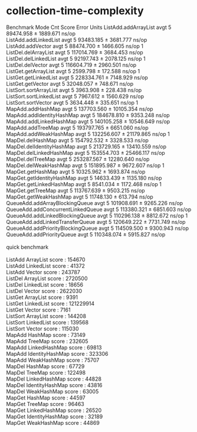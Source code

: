 # collection-time-complexity

Benchmark                          Mode  Cnt       Score      Error   Units
ListAdd.addArrayList               avgt    5   89474.958 ± 1889.671   ns/op   <br/>
ListAdd.addLinkedList              avgt    5   93483.185 ± 3681.777   ns/op   <br/>
ListAdd.addVector                  avgt    5   88474.700 ± 1466.605   ns/op  1 <br/>
ListDel.delArrayList               avgt    5  117014.769 ± 3684.453   ns/op   <br/>
ListDel.delLinkedList              avgt    5   92197.743 ± 2078.125   ns/op  1 <br/>
ListDel.delVector                  avgt    5  116604.719 ± 2960.501   ns/op   <br/>
ListGet.getArrayList               avgt    5    2599.798 ±  172.588   ns/op  1 <br/>
ListGet.getLinkedList              avgt    5  228334.761 ± 7148.929   ns/op   <br/>
ListGet.getVector                  avgt    5   32048.057 ±  748.671   ns/op   <br/>
ListSort.sortArrayList             avgt    5    3963.908 ±  228.438   ns/op   <br/>
ListSort.sortLinkedList            avgt    5    7967.612 ± 1560.629   ns/op   <br/>
ListSort.sortVector                avgt    5    3634.448 ±  335.651   ns/op  1 <br/>
MapAdd.addHashMap         	       avgt    5  137703.560 ± 10105.354  ns/op   <br/>
MapAdd.addIdentityHashMap 	       avgt    5  184678.810 ±  9353.248  ns/op   <br/>
MapAdd.addLinkedHashMap   	       avgt    5  140105.258 ± 10546.649  ns/op   <br/>
MapAdd.addTreeMap         	       avgt    5  193797.765 ±  6651.060  ns/op   <br/>
MapAdd.addWeakHashMap     	       avgt    5  132256.607 ± 21179.865  ns/op  1 <br/>
MapDel.delHashMap         	       avgt    5  154792.532 ±  3328.533  ns/op <br/>
MapDel.delIdentityHashMap 	       avgt    5  213729.165 ± 13410.559  ns/op <br/>
MapDel.delLinkedHashMap   	       avgt    5  153554.703 ± 25466.117  ns/op <br/>
MapDel.delTreeMap         	       avgt    5  253287.567 ± 12280.640  ns/op <br/>
MapDel.delWeakHashMap     	       avgt    5  151895.987 ±  9672.607  ns/op  1 <br/>
MapGet.getHashMap         	       avgt    5   10325.962 ± 1693.874   ns/op <br/>
MapGet.getIdentityHashMap 	       avgt    5   14633.439 ± 1135.180   ns/op <br/>
MapGet.getLinkedHashMap   	       avgt    5    8541.034 ± 1172.468   ns/op  1 <br/>
MapGet.getTreeMap         	       avgt    5  113767.639 ± 9503.215   ns/op <br/>
MapGet.getWeakHashMap     	       avgt    5   11748.130 ±  613.794   ns/op <br/>
QueueAdd.addArrayBlockingQueue     avgt    5  101908.691 ± 9265.226   ns/op <br/>
QueueAdd.addConcurrentLinkedQueue  avgt    5  113380.321 ± 6851.603   ns/op <br/>
QueueAdd.addLinkedBlockingQueue    avgt    5  110296.138 ± 8812.672   ns/op  1 <br/>
QueueAdd.addLinkedTransferQueue    avgt    5  120649.222 ± 7731.749   ns/op <br/>
QueueAdd.addPriorityBlockingQueue  avgt    5  114509.500 ± 9300.943   ns/op <br/>
QueueAdd.addPriorityQueue          avgt    5  110348.074 ± 5915.827   ns/op <br/> 
 <br/>
quick benchmark <br/>
 <br/>
ListAdd ArrayList score      : 154670 <br/>
ListAdd LinkedList score     : 41372 <br/>
ListAdd Vector score         : 243787 <br/>
ListDel ArrayList score      : 2720500 <br/>
ListDel LinkedList score     : 18656 <br/>
ListDel Vector score         : 2622030 <br/>
ListGet ArrayList score      : 9391 <br/>
ListGet LinkedList score     : 121229914 <br/>
ListGet Vector score         : 7161 <br/>
ListSort ArrayList score     : 144208 <br/>
ListSort LinkedList score    : 139568 <br/>
ListSort Vector score        : 115030 <br/>
MapAdd HashMap score         : 73149 <br/>
MapAdd TreeMap score         : 232605 <br/>
MapAdd LinkedHashMap score   : 69813 <br/>
MapAdd IdentityHashMap score : 323306 <br/>
MapAdd WeakHashMap score     : 75707 <br/>
MapDel HashMap score         : 67729 <br/>
MapDel TreeMap score         : 122498 <br/>
MapDel LinkedHashMap score   : 44828 <br/>
MapDel IdentityHashMap score : 43816 <br/>
MapDel WeakHashMap score     : 63005 <br/>
MapGet HashMap score         : 44597 <br/>
MapGet TreeMap score         : 96463 <br/>
MapGet LinkedHashMap score   : 26520 <br/>
MapGet IdentityHashMap score : 32189 <br/>
MapGet WeakHashMap score     : 44869 <br/>
